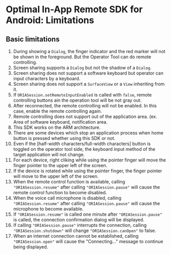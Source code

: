 # Optimal In-App Remote SDK for Android: Limitations

## Basic limitations
 1. During showing a `Dialog`, the finger indicator and the red marker will not be shown in the foreground. But the Operator Tool can do remote controlling.
 2. Screen sharing supports a `Dialog` but not the shadow of a `Dialog`.
 3. Screen sharing does not support a software keyboard but operator can input characters by a keyboard.
 4. Screen sharing does not support a `SurfaceView` or a `View` inheriting from it.
 5. If `ORIASession.setRemoteInputEnabled` is called with `false`, remote controlling buttons ain the operation tool will be not gray out.
 6. After reconnected, the remote controlling will not be enabled. In this case, enable the remote controlling again.
 7. Remote controlling does not support out of the application area. (ex. Area of software keyboard, notification area.
 8. This SDK works on the ARM architecture.
 9. There are some devices which stop an application process when home button is pressed whether using this SDK or not.
 10. Even if the [half-width characters/full-width characters] button is toggled on the operator tool side, the keyboard input method of the target application will not change.
 11. For each device, right cliking while using the pointer finger will move the finger pointer to the upper left of the screen.
 12. If the device is rotated while using the pointer finger, the finger pointer will move to the upper left of the screen.
 13. When the remote control function is available, calling `"ORIASession.resume"` after calling `"ORIASession.pause"` will cause the remote control function to become disabled.
 14. When the voice call microphone is disabled, calling `"ORIASession.resume"` after calling `"ORIASession.pause"` will cause the microphone to become available.
 15. If `"ORIASession.resume"` is called one minute after `"ORIASession.pause"` is called, the connection confirmation dialog will be displayed.
 16. If calling `"ORIASession.pause"` interrupts the connection, calling `"ORIASession.shutdown"` will change `"ORIASession.canOpen"` to false.
 17. When an internet connection cannot be established, calling `"ORIASession.open"` will cause the "Connecting..." message to continue being displayed.

